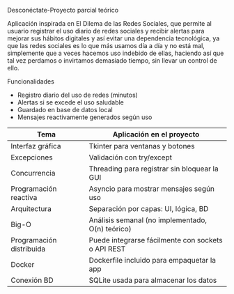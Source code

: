 Desconéctate-Proyecto parcial teórico 

Aplicación inspirada en El Dilema de las Redes Sociales, que permite al usuario registrar el uso diario de redes sociales y recibir alertas para mejorar sus hábitos digitales y así evitar una dependencia tecnológica, ya que las redes sociales es lo que más usamos día a día y no está mal, simplemente que a veces hacemos uso indebido de ellas, haciendo así que tal vez perdamos o invirtamos demasiado tiempo, sin llevar un control de ello.

Funcionalidades
- Registro diario del uso de redes (minutos)
- Alertas si se excede el uso saludable
- Guardado en base de datos local
- Mensajes reactivamente generados según uso


| Tema                     | Aplicación en el proyecto                                  |
|--------------------------|------------------------------------------------------------|
| Interfaz gráfica         | Tkinter para ventanas y botones                           |
| Excepciones              | Validación con try/except                                 |
| Concurrencia             | Threading para registrar sin bloquear la GUI              |
| Programación reactiva    | Asyncio para mostrar mensajes según uso                   |
| Arquitectura             | Separación por capas: UI, lógica, BD                      |
| Big-O                    | Análisis semanal (no implementado, O(n) teórico)          |
| Programación distribuida | Puede integrarse fácilmente con sockets o API REST      |
| Docker                   | Dockerfile incluido para empaquetar la app                |
| Conexión BD              | SQLite usada para almacenar los datos                     |


